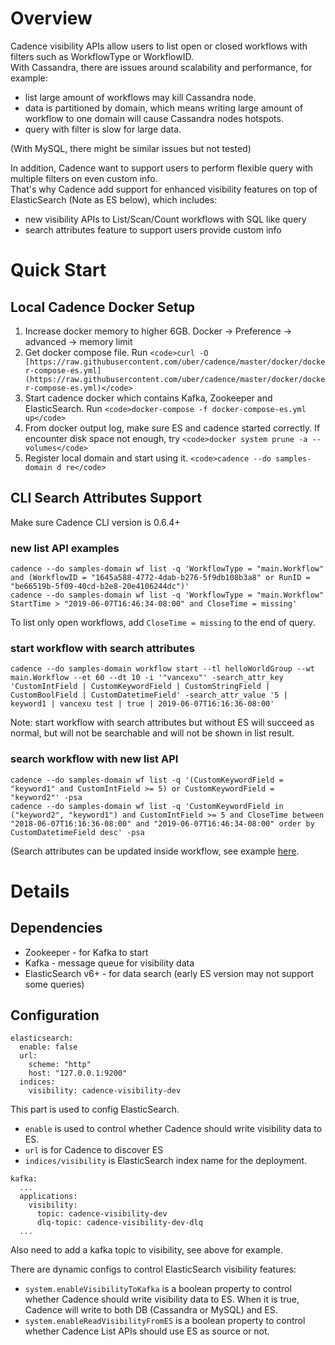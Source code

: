 # Overview
Cadence visibility APIs allow users to list open or closed workflows with filters such as WorkflowType or WorkflowID.   
With Cassandra, there are issues around scalability and performance, for example: 
 - list large amount of workflows may kill Cassandra node.
 - data is partitioned by domain, which means writing large amount of workflow to one domain will cause Cassandra nodes hotspots.
 - query with filter is slow for large data.

(With MySQL, there might be similar issues but not tested)

In addition, Cadence want to support users to perform flexible query with multiple filters on even custom info.  
That's why Cadence add support for enhanced visibility features on top of ElasticSearch (Note as ES below), which includes: 
 - new visibility APIs to List/Scan/Count workflows with SQL like query
 - search attributes feature to support users provide custom info
 
# Quick Start
## Local Cadence Docker Setup
1. Increase docker memory to higher 6GB. Docker -> Preference -> advanced -> memory limit
2. Get docker compose file. Run `<code>curl -O [https://raw.githubusercontent.com/uber/cadence/master/docker/docker-compose-es.yml](https://raw.githubusercontent.com/uber/cadence/master/docker/docker-compose-es.yml)</code>`
3. Start cadence docker which contains Kafka, Zookeeper and ElasticSearch. Run `<code>docker-compose -f docker-compose-es.yml up</code>`
4. From docker output log, make sure ES and cadence started correctly. If encounter disk space not enough, try `<code>docker system prune -a --volumes</code>`
5. Register local domain and start using it. `<code>cadence --do samples-domain d re</code>`
 

## CLI Search Attributes Support 

Make sure Cadence CLI version is 0.6.4+

### new list API examples

```
cadence --do samples-domain wf list -q 'WorkflowType = "main.Workflow" and (WorkflowID = "1645a588-4772-4dab-b276-5f9db108b3a8" or RunID = "be66519b-5f09-40cd-b2e8-20e4106244dc")'
cadence --do samples-domain wf list -q 'WorkflowType = "main.Workflow" StartTime > "2019-06-07T16:46:34-08:00" and CloseTime = missing'
```
To list only open workflows, add ``CloseTime = missing`` to the end of query.  

### start workflow with search attributes 

```
cadence --do samples-domain workflow start --tl helloWorldGroup --wt main.Workflow --et 60 --dt 10 -i '"vancexu"' -search_attr_key 'CustomIntField | CustomKeywordField | CustomStringField |  CustomBoolField | CustomDatetimeField' -search_attr_value '5 | keyword1 | vancexu test | true | 2019-06-07T16:16:36-08:00'
```

Note: start workflow with search attributes but without ES will succeed as normal, but will not be searchable and will not be shown in list result.

### search workflow with new list API 

```
cadence --do samples-domain wf list -q '(CustomKeywordField = "keyword1" and CustomIntField >= 5) or CustomKeywordField = "keyword2"' -psa
cadence --do samples-domain wf list -q 'CustomKeywordField in ("keyword2", "keyword1") and CustomIntField >= 5 and CloseTime between "2018-06-07T16:16:36-08:00" and "2019-06-07T16:46:34-08:00" order by CustomDatetimeField desc' -psa
```

(Search attributes can be updated inside workflow, see example [here](https://github.com/uber-common/cadence-samples/tree/master/cmd/samples/recipes/searchattributes).

# Details
## Dependencies
- Zookeeper - for Kafka to start
- Kafka - message queue for visibility data 
- ElasticSearch v6+ - for data search (early ES version may not support some queries)

## Configuration
```
elasticsearch:
  enable: false
  url:
    scheme: "http"
    host: "127.0.0.1:9200"
  indices:
    visibility: cadence-visibility-dev
```
This part is used to config ElasticSearch. 
 - `enable` is used to control whether Cadence should write visibility data to ES.
 - `url` is for Cadence to discover ES 
 - `indices/visibility` is ElasticSearch index name for the deployment.  

```
kafka:
  ...
  applications:
    visibility:
      topic: cadence-visibility-dev
      dlq-topic: cadence-visibility-dev-dlq
  ...
``` 
Also need to add a kafka topic to visibility, see above for example.  

There are dynamic configs to control ElasticSearch visibility features:
- `system.enableVisibilityToKafka` is a boolean property to control whether Cadence should write visibility data to ES.
When it is true, Cadence will write to both DB (Cassandra or MySQL) and ES.
- `system.enableReadVisibilityFromES` is a boolean property to control whether Cadence List APIs should use ES as source or not.

